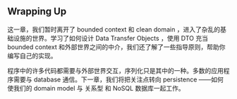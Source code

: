 ## Wrapping Up

这一章，我们暂时离开了 bounded context 和 clean domain ，进入了杂乱的基础设施的世界。学习了如何设计 Data Transfer Objects ，使用 DTO 充当 bounded context 和外部世界之间的中介，我们还了解了一些指导原则，帮助你编写自己的实现。

程序中的许多代码都需要与外部世界交互，序列化只是其中的一种。多数的应用程序需要与 database 通信。下一章，我们将把关注点转向 persistence ——如何使我们的 domain model 与 关系型 和 NoSQL 数据库一起工作。